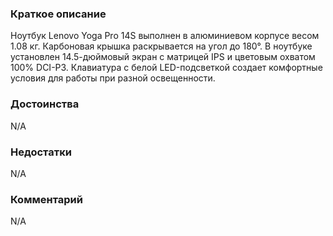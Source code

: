 ### **Краткое описание**
Ноутбук Lenovo Yoga Pro 14S выполнен в алюминиевом корпусе весом 1.08 кг. Карбоновая крышка раскрывается на угол до 180°. В ноутбуке установлен 14.5-дюймовый экран с матрицей IPS и цветовым охватом 100% DCI-P3. Клавиатура с белой LED-подсветкой создает комфортные условия для работы при разной освещенности.

### **Достоинства**
N/A

### **Недостатки**
N/A

### **Комментарий**
N/A
